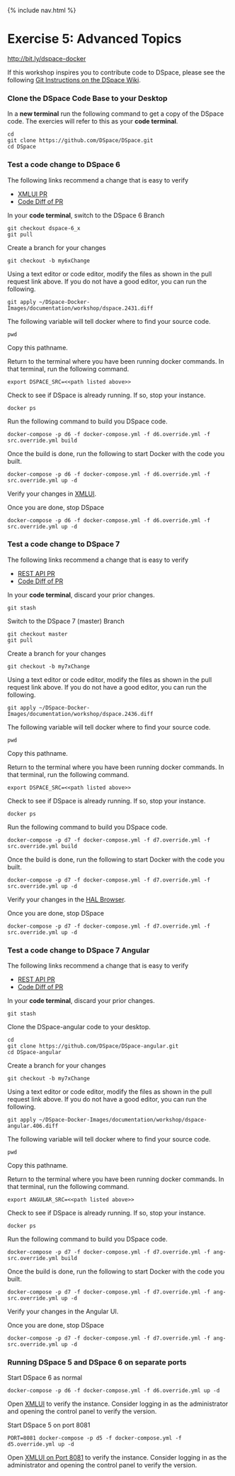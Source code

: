 {% include nav.html %}
# Exercise 5: Advanced Topics

http://bit.ly/dspace-docker


If this workshop inspires you to contribute code to DSpace, please see the following [Git Instructions on the DSpace Wiki](https://wiki.duraspace.org/display/DSPACE/Development+with+Git).

### Clone the DSpace Code Base to your Desktop

In a __new terminal__ run the following command to get a copy of the DSpace code.  The exercies will refer to this as your __code terminal__.

```
cd
git clone https://github.com/DSpace/DSpace.git
cd DSpace
```

### Test a code change to DSpace 6

The following links recommend a change that is easy to verify
- [XMLUI PR](https://github.com/DSpace/DSpace/pull/2431)
- [Code Diff of PR](dspace.2431.diff)

In your __code terminal__, switch to the DSpace 6 Branch
```
git checkout dspace-6_x
git pull
```

Create a branch for your changes
```
git checkout -b my6xChange
```

Using a text editor or code editor, modify the files as shown in the pull request link above.  If you do not have a good editor, you can run the following.

```
git apply ~/DSpace-Docker-Images/documentation/workshop/dspace.2431.diff
```

The following variable will tell docker where to find your source code.

```
pwd
```

Copy this pathname.

Return to the terminal where you have been running docker commands.  In that terminal, run the following command.

```
export DSPACE_SRC=<<path listed above>>
```

Check to see if DSpace is already running.  If so, stop your instance.

```
docker ps
```

Run the following command to build you DSpace code.

```
docker-compose -p d6 -f docker-compose.yml -f d6.override.yml -f src.override.yml build
```

Once the build is done, run the following to start Docker with the code you built.

```
docker-compose -p d6 -f docker-compose.yml -f d6.override.yml -f src.override.yml up -d
```

Verify your changes in [XMLUI](http://localhost:8080/xmlui).

Once you are done, stop DSpace

```
docker-compose -p d6 -f docker-compose.yml -f d6.override.yml -f src.override.yml up -d
```

### Test a code change to DSpace 7

The following links recommend a change that is easy to verify
- [REST API PR](https://github.com/DSpace/DSpace/pull/2436)
- [Code Diff of PR](dspace.2436.diff)

In your __code terminal__, discard your prior changes.

```
git stash
```

Switch to the DSpace 7 (master) Branch
```
git checkout master
git pull
```

Create a branch for your changes
```
git checkout -b my7xChange
```

Using a text editor or code editor, modify the files as shown in the pull request link above.  If you do not have a good editor, you can run the following.

```
git apply ~/DSpace-Docker-Images/documentation/workshop/dspace.2436.diff
```

The following variable will tell docker where to find your source code.

```
pwd
```

Copy this pathname.

Return to the terminal where you have been running docker commands.  In that terminal, run the following command.

```
export DSPACE_SRC=<<path listed above>>
```

Check to see if DSpace is already running.  If so, stop your instance.

```
docker ps
```

Run the following command to build you DSpace code.

```
docker-compose -p d7 -f docker-compose.yml -f d7.override.yml -f src.override.yml build
```

Once the build is done, run the following to start Docker with the code you built.

```
docker-compose -p d7 -f docker-compose.yml -f d7.override.yml -f src.override.yml up -d
```

Verify your changes in the [HAL Browser](http://localhost:8080/spring-rest).

Once you are done, stop DSpace

```
docker-compose -p d7 -f docker-compose.yml -f d7.override.yml -f src.override.yml up -d
```
### Test a code change to DSpace 7 Angular

The following links recommend a change that is easy to verify
- [REST API PR](https://github.com/DSpace/DSpace-angular/pull/406)
- [Code Diff of PR](dspace-angular.406.diff)

In your __code terminal__, discard your prior changes.

```
git stash
```

Clone the DSpace-angular code to your desktop. 

```
cd
git clone https://github.com/DSpace/DSpace-angular.git
cd DSpace-angular
```


Create a branch for your changes
```
git checkout -b my7xChange
```

Using a text editor or code editor, modify the files as shown in the pull request link above.  If you do not have a good editor, you can run the following.

```
git apply ~/DSpace-Docker-Images/documentation/workshop/dspace-angular.406.diff
```

The following variable will tell docker where to find your source code.

```
pwd
```

Copy this pathname.

Return to the terminal where you have been running docker commands.  In that terminal, run the following command.

```
export ANGULAR_SRC=<<path listed above>>
```

Check to see if DSpace is already running.  If so, stop your instance.

```
docker ps
```

Run the following command to build you DSpace code.

```
docker-compose -p d7 -f docker-compose.yml -f d7.override.yml -f ang-src.override.yml build
```

Once the build is done, run the following to start Docker with the code you built.

```
docker-compose -p d7 -f docker-compose.yml -f d7.override.yml -f ang-src.override.yml up -d
```

Verify your changes in the Angular UI.

Once you are done, stop DSpace

```
docker-compose -p d7 -f docker-compose.yml -f d7.override.yml -f ang-src.override.yml up -d
```

### Running DSpace 5 and DSpace 6 on separate ports

Start DSpace 6 as normal
```
docker-compose -p d6 -f docker-compose.yml -f d6.override.yml up -d
```

Open [XMLUI](http://localhost:8080/xmlui) to verify the instance.  Consider logging in as the administrator and opening the control panel to verify the version.

Start DSpace 5 on port 8081
```
PORT=8081 docker-compose -p d5 -f docker-compose.yml -f d5.override.yml up -d
```

Open [XMLUI on Port 8081](http://localhost:8081/xmlui) to verify the instance.  Consider logging in as the administrator and opening the control panel to verify the version.

